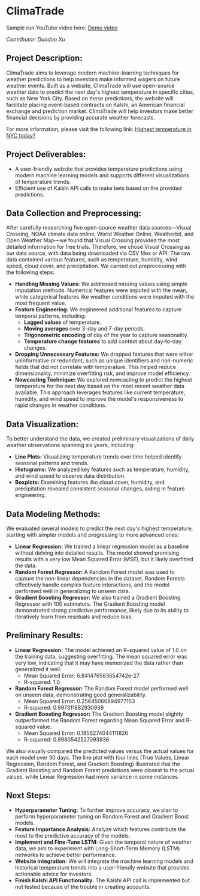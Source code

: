 # ClimaTrade

Sample run YouTube video here:
[Demo video]()

*Contributor: Duoduo Xu*

## Project Description:

ClimaTrade aims to leverage modern machine-learning techniques for weather predictions to help investors make informed wagers on future weather events. Built as a website, ClimaTrade will use open-source weather data to predict the next day's highest temperature in specific cities, such as New York City. Based on these predictions, the website will facilitate placing event-based contracts on Kalshi, an American financial exchange and prediction market. ClimaTrade will help investors make better financial decisions by providing accurate weather forecasts. 

For more information, please visit the following link:
[Highest temperature in NYC today?](https://kalshi.com/markets/highny/highest-temperature-in-nyc?1ClickUuid=fd7a903c-4aff-48b5-a69b-bbb536ad86d4)

## Project Deliverables:

* A user-friendly website that provides temperature predictions using modern machine learning models and supports different visualizations of temperature trends.
* Efficient use of Kalshi API calls to make bets based on the provided predictions.

## Data Collection and Preprocessing:

After carefully researching five open-source weather data sources—Visual Crossing, NOAA climate data online, World Weather Online, Weatherbit, and Open Weather Map—we found that Visual Crossing provided the most detailed information for free trials. Therefore, we chose Visual Crossing as our data source, with data being downloaded via CSV files or API.
The raw data contained various features, such as temperature, humidity, wind speed, cloud cover, and precipitation. We carried out preprocessing with the following steps:
* **Handling Missing Values:** We addressed missing values using simple imputation methods. Numerical features were imputed with the mean, while categorical features like weather conditions were imputed with the most frequent value.
* **Feature Engineering:** We engineered additional features to capture temporal patterns, including:
    * **Lagged values** of temperature.
    * **Moving averages** over 3-day and 7-day periods.
    * **Trigonometric encoding** of day of the year to capture seasonality.
    * **Temperature change features** to add context about day-to-day changes.
* **Dropping Unnecessary Features:** We dropped features that were either uninformative or redundant, such as unique identifiers and non-numeric fields that did not correlate with temperature. This helped reduce dimensionality, minimize overfitting risk, and improve model efficiency.
* **Nowcasting Technique:** We explored nowcasting to predict the highest temperature for the next day based on the most recent weather data available. This approach leverages features like current temperature, humidity, and wind speed to improve the model's responsiveness to rapid changes in weather conditions.

## Data Visualization:
To better understand the data, we created preliminary visualizations of daily weather observations spanning six years, including:
* **Line Plots:** Visualizing temperature trends over time helped identify seasonal patterns and trends.
* **Histograms:** We analyzed key features such as temperature, humidity, and wind speed to observe data distribution.
* **Boxplots:** Examining features like cloud cover, humidity, and precipitation revealed consistent seasonal changes, aiding in feature engineering.

## Data Modeling Methods:

We evaluated several models to predict the next day's highest temperature, starting with simpler models and progressing to more advanced ones:
* **Linear Regression:** We trained a linear regression model as a baseline without delving into detailed results. The model showed promising results with a very low Mean Squared Error (MSE), but it likely overfitted the data.
* **Random Forest Regressor:** A Random Forest model was used to capture the non-linear dependencies in the dataset. Random Forests effectively handle complex feature interactions, and the model performed well in generalizing to unseen data.
* **Gradient Boosting Regressor:** We also trained a Gradient Boosting Regressor with 100 estimators. The Gradient Boosting model demonstrated strong predictive performance, likely due to its ability to iteratively learn from residuals and reduce bias.

## Preliminary Results:
* **Linear Regression:** The model achieved an R-squared value of 1.0 on the training data, suggesting overfitting. The mean squared error was very low, indicating that it may have memorized the data rather than generalized it well.
    * Mean Squared Error: 6.841476583654742e-27
    * R-squared: 1.0
* **Random Forest Regressor:** The Random Forest model performed well on unseen data, demonstrating good generalizability.
    * Mean Squared Error: 0.25645066894977153
    * R-squared: 0.997311882930939
* **Gradient Boosting Regressor:** The Gradient Boosting model slightly outperformed the Random Forest regarding Mean Squared Error and R-squared value.
    * Mean Squared Error: 0.1856274044111826
    * R-squared: 0.9980542527093936

We also visually compared the predicted values versus the actual values for each model over 30 days. The line plot with four lines (True Values, Linear Regression, Random Forest, and Gradient Boosting) illustrated that the Gradient Boosting and Random Forest predictions were closest to the actual values, while Linear Regression had more variance in some instances.

## Next Steps:
* **Hyperparameter Tuning:** To further improve accuracy, we plan to perform hyperparameter tuning on Random Forest and Gradient Boost models.
* **Feature Importance Analysis:** Analyze which features contribute the most to the predictive accuracy of the models.
* **Implement and Fine-Tune LSTM:** Given the temporal nature of weather data, we aim to experiment with Long-Short-Term Memory (LSTM) networks to achieve better performance.
* **Website Integration:** We will integrate the machine learning models and historical temperature trends into a user-friendly website that provides actionable advice for investors.
* **Finish Kalshi API Functionality:** The Kalshi API call is implemented but not tested because of the trouble in creating accounts.
